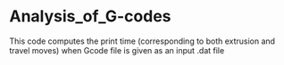# Analysis_of_G-codes
This code computes the print time (corresponding to both extrusion and travel moves) when Gcode file is given as an input .dat file
